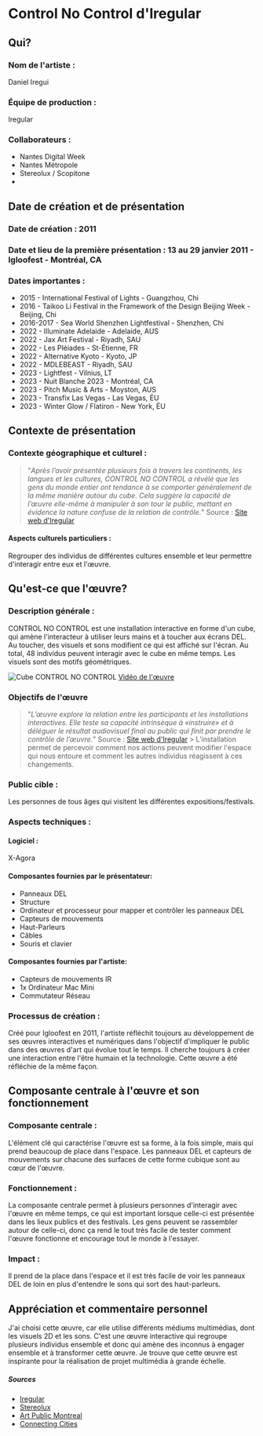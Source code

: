 
# Control No Control d'Iregular

## Qui?

### Nom de l'artiste :

Daniel Iregui

### Équipe de production :

Iregular

### Collaborateurs :
- Nantes Digital Week
- Nantes Métropole
- Stereolux / Scopitone
- 
## Date de création et de présentation
### Date de création : 2011

### Date et lieu de la première présentation : 13 au 29 janvier 2011 - Igloofest - Montréal, CA

### Dates importantes :
- 2015 - International Festival of Lights - Guangzhou, Chi
- 2016 - Taikoo Li Festival in the Framework of the Design Beijing Week - Beijing, Chi
- 2016-2017 - Sea World Shenzhen Lightfestival - Shenzhen, Chi
- 2022 - Illuminate Adelaide - Adelaide, AUS
- 2022 - Jax Art Festival - Riyadh, SAU
- 2022 - Les Pléiades - St-Étienne, FR
- 2022 - Alternative Kyoto - Kyoto, JP
- 2022 - MDLEBEAST - Riyadh, SAU
- 2023 - Lightfest - Vilnius, LT
- 2023 - Nuit Blanche 2023 - Montréal, CA
- 2023 - Pitch Music & Arts - Moyston, AUS
- 2023 - Transfix Las Vegas - Las Vegas, ÉU
- 2023 - Winter Glow / Flatiron - New York, ÉU
## Contexte de présentation

### Contexte géographique et culturel :

> "*Après l’avoir présentée plusieurs fois à travers les continents, les langues et les cultures, CONTROL NO CONTROL a révélé que les gens du monde entier ont tendance à se comporter généralement de la même manière autour du cube. Cela suggère la capacité de l’œuvre elle-même à manipuler à son tour le public, mettant en évidence la nature confuse de la relation de contrôle.*"
Source : [Site web d'Iregular](https://iregular.io/work/control-no-control/)
>

#### Aspects culturels particuliers :
Regrouper des individus de différentes cultures ensemble et leur permettre d'interagir entre eux et l'œuvre.

## Qu'est-ce que l'œuvre?
### Description générale :

CONTROL NO CONTROL est une installation interactive en forme d'un cube, qui amène l'interacteur à utiliser leurs mains et à toucher aux écrans DEL. Au toucher, des visuels et sons modifient ce qui est affiché sur l'écran. Au total, 48 individus peuvent interagir avec le cube en même temps. Les visuels sont des motifs géométriques.

![Cube CONTROL NO CONTROL](https://iregular.io/app/uploads/2020/11/CNC_Nantes_01_1800.jpg) [Vidéo de l'œuvre](https://vimeo.com/789038653)

### Objectifs de l'œuvre
> "*L’œuvre explore la relation entre les participants et les installations interactives.
	Elle teste sa capacité intrinsèque à «instruire» et à déléguer le
	résultat audiovisuel final au public qui finit par prendre le contrôle
	de l’œuvre.*"
	Source : [Site web d'Iregular](https://iregular.io/work/control-no-control/)
	>
L’installation permet de percevoir comment nos actions peuvent modifier l'espace qui nous entoure et comment les autres individus réagissent à ces changements.

### Public cible :

Les personnes de tous âges qui visitent les différentes expositions/festivals.

### Aspects techniques :

#### Logiciel :

X-Agora

#### Composantes fournies par le présentateur:
- Panneaux DEL
- Structure
- Ordinateur et processeur pour mapper et contrôler les panneaux DEL
- Capteurs de mouvements
- Haut-Parleurs
- Câbles
- Souris et clavier

#### Composantes fournies par l'artiste:

- Capteurs de mouvements IR
- 1x Ordinateur Mac Mini
- Commutateur Réseau
  

### Processus de création :

Créé pour Igloofest en 2011, l'artiste réfléchit toujours au développement de ses œuvres interactives et numériques dans l'objectif d'impliquer le public dans des œuvres d'art qui évolue tout le temps. Il cherche toujours à créer une interaction entre l'être humain et la technologie. Cette œuvre a été réfléchie de la même façon.

## Composante centrale à l'œuvre et son fonctionnement

### Composante centrale :

L'élément clé qui caractérise l'œuvre est sa forme, à la fois simple, mais qui prend beaucoup de place dans l'espace. Les panneaux DEL et capteurs de mouvements sur chacune des surfaces de cette forme cubique sont au cœur de l'œuvre.

### Fonctionnement :

La composante centrale permet à plusieurs personnes d'interagir avec l'œuvre en même temps, ce qui est important lorsque celle-ci est présentée dans les lieux publics et des festivals. Les gens peuvent se rassembler autour de celle-ci, donc ça rend le tout très facile de tester comment l'œuvre fonctionne et encourage tout le monde à l'essayer.


### Impact :
Il prend de la place dans l'espace et il est très facile de voir les panneaux DEL de loin en plus d'entendre le sons qui sort des haut-parleurs. 

## Appréciation et commentaire personnel

J'ai choisi cette œuvre, car elle utilise différents médiums multimédias, dont les visuels 2D et les sons. C'est une œuvre interactive qui regroupe plusieurs individus ensemble et donc qui amène des inconnus à engager ensemble et à transformer cette œuvre. Je trouve que cette œuvre est inspirante pour la réalisation de projet multimédia à grande échelle.

##### Sources
- [Iregular](https://iregular.io/fr/work/control-no-control/)
- [Stereolux](https://www.stereolux.org/agenda/daniel-iregui-control-no-control)
- [Art Public Montreal](https://artpublicmontreal.ca/en/artiste/daniel-iregui/)
- [Connecting Cities](https://www.connectingcities.net/project/control-no-control)

